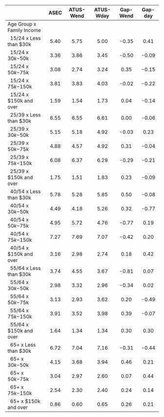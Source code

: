 
|                      |         ASEC |    ATUS-Wend |    ATUS-Wday |     Gap-Wend |      Gap-day |
| -------------------- | :----------: | :----------: | :----------: | :----------: | :----------: |
| Age Group x Family Income |              |              |              |              |              |
| &nbsp;&nbsp;15/24 x Less than $30k |         5.40 |         5.75 |         5.00 |        -0.35 |         0.41 |
| &nbsp;&nbsp;15/24 x $30k-$50k |         3.36 |         3.86 |         3.45 |        -0.50 |        -0.09 |
| &nbsp;&nbsp;15/24 x $50k-$75k |         3.08 |         2.74 |         3.24 |         0.35 |        -0.15 |
| &nbsp;&nbsp;15/24 x $75k-$150k |         3.81 |         3.83 |         4.03 |        -0.02 |        -0.22 |
| &nbsp;&nbsp;15/24 x $150k and over |         1.59 |         1.54 |         1.73 |         0.04 |        -0.14 |
| &nbsp;&nbsp;25/39 x Less than $30k |         6.55 |         6.55 |         6.61 |         0.00 |        -0.06 |
| &nbsp;&nbsp;25/39 x $30k-$50k |         5.15 |         5.18 |         4.92 |        -0.03 |         0.23 |
| &nbsp;&nbsp;25/39 x $50k-$75k |         4.88 |         4.57 |         4.92 |         0.31 |        -0.04 |
| &nbsp;&nbsp;25/39 x $75k-$150k |         6.08 |         6.37 |         6.29 |        -0.29 |        -0.21 |
| &nbsp;&nbsp;25/39 x $150k and over |         1.75 |         1.51 |         1.83 |         0.23 |        -0.09 |
| &nbsp;&nbsp;40/54 x Less than $30k |         5.78 |         5.28 |         5.85 |         0.50 |        -0.08 |
| &nbsp;&nbsp;40/54 x $30k-$50k |         4.49 |         4.18 |         5.26 |         0.32 |        -0.77 |
| &nbsp;&nbsp;40/54 x $50k-$75k |         4.95 |         5.72 |         4.76 |        -0.77 |         0.19 |
| &nbsp;&nbsp;40/54 x $75k-$150k |         7.27 |         7.69 |         7.07 |        -0.42 |         0.20 |
| &nbsp;&nbsp;40/54 x $150k and over |         3.16 |         2.98 |         2.74 |         0.18 |         0.42 |
| &nbsp;&nbsp;55/64 x Less than $30k |         3.74 |         4.55 |         3.67 |        -0.81 |         0.07 |
| &nbsp;&nbsp;55/64 x $30k-$50k |         2.98 |         3.32 |         2.96 |        -0.34 |         0.02 |
| &nbsp;&nbsp;55/64 x $50k-$75k |         3.13 |         2.93 |         3.62 |         0.20 |        -0.49 |
| &nbsp;&nbsp;55/64 x $75k-$150k |         3.91 |         3.52 |         3.98 |         0.39 |        -0.07 |
| &nbsp;&nbsp;55/64 x $150k and over |         1.64 |         1.34 |         1.34 |         0.30 |         0.30 |
| &nbsp;&nbsp;65+ x Less than $30k |         6.72 |         7.04 |         7.16 |        -0.31 |        -0.44 |
| &nbsp;&nbsp;65+ x $30k-$50k |         4.15 |         3.68 |         3.94 |         0.46 |         0.21 |
| &nbsp;&nbsp;65+ x $50k-$75k |         3.04 |         2.97 |         2.60 |         0.07 |         0.44 |
| &nbsp;&nbsp;65+ x $75k-$150k |         2.54 |         2.30 |         2.40 |         0.24 |         0.14 |
| &nbsp;&nbsp;65+ x $150k and over |         0.86 |         0.60 |         0.65 |         0.26 |         0.21 |

